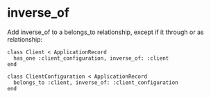 # inverse_of

Add inverse_of to a belongs_to relationship, except if it through or as relationship:

```
class Client < ApplicationRecord
  has_one :client_configuration, inverse_of: :client
end

class ClientConfiguration < ApplicationRecord
  belongs_to :client, inverse_of: :client_configuration
end
```
